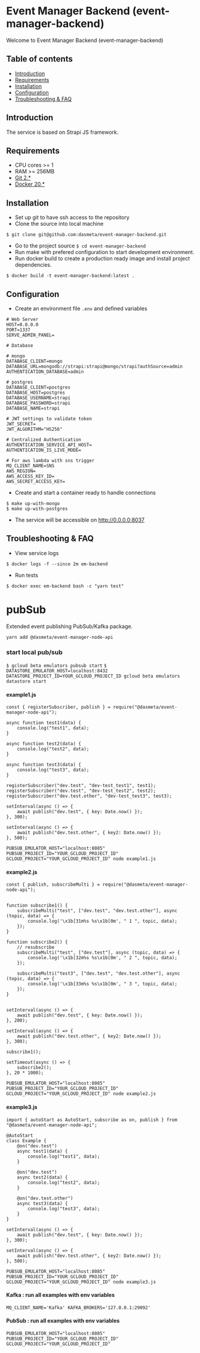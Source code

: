 # Event Manager Backend (event-manager-backend)
Welcome to Event Manager Backend (event-manager-backend)

## Table of contents
 * [Introduction](#introduction)
 * [Requirements](#requirements)
 * [Installation](#installation)
 * [Configuration](#configuration)
 * [Troubleshooting & FAQ](#troubleshooting-faq)

## Introduction
The service is based on Strapi JS framework.

## Requirements
- CPU cores >= 1
- RAM >= 256MB
- [Git 2.*](https://git-scm.com/book/en/v2/Getting-Started-Installing-Git)
- [Docker 20.*](https://docs.docker.com/engine/install/)
  
## Installation
- Set up git to have ssh access to the repository
- Clone the source into local machine
```shell
$ git clone git@github.com:dasmeta/event-manager-backend.git
```
- Go to the project source `$ cd event-manager-backend`
- Run make with prefered configuration to start development environment.
- Run docker build to create a production ready image and install project dependencies.
```shell
$ docker build -t event-manager-backend:latest .
```

## Configuration
- Create an environment file `.env` and defined variables
```text
# Web Server
HOST=0.0.0.0
PORT=1337
SERVE_ADMIN_PANEL=

# Database

# mongo
DATABASE_CLIENT=mongo
DATABASE_URL=mongodb://strapi:strapi@mongo/strapi?authSource=admin
AUTHENTICATION_DATABASE=admin

# postgres
DATABASE_CLIENT=postgres
DATABASE_HOST=postgres
DATABASE_USERNAME=strapi
DATABASE_PASSWORD=strapi
DATABASE_NAME=strapi

# JWT settings to validate token
JWT_SECRET=
JWT_ALGORITHM="HS256"

# Centralized Authentication
AUTHENTICATION_SERVICE_API_HOST=
AUTHENTICATION_IS_LIVE_MODE=

# For aws lambda with sns trigger
MQ_CLIENT_NAME=SNS
AWS_REGION=
AWS_ACCESS_KEY_ID=
AWS_SECRET_ACCESS_KEY=
```
- Create and start a container ready to handle connections
```shell
$ make up-with-mongo 
$ make up-with-postgres
```
- The service will be accessible on http://0.0.0.0:8037

## Troubleshooting & FAQ
- View service logs
```shell
$ docker logs -f --since 2m em-backend
```
- Run tests
```shell
$ docker exec em-backend bash -c "yarn test"
```

# pubSub

Extended event publishing PubSub/Kafka package.

`yarn add @dasmeta/event-manager-node-api`

### start local pub/sub

`$ gcloud beta emulators pubsub start`
`$ DATASTORE_EMULATOR_HOST=localhost:8432 DATASTORE_PROJECT_ID=YOUR_GCLOUD_PROJECT_ID gcloud beta emulators datastore start`



#### example1.js
```
const { registerSubscriber, publish } = require("@dasmeta/event-manager-node-api");

async function test1(data) {
    console.log("test1", data);
}

async function test2(data) {
    console.log("test2", data);
}

async function test3(data) {
    console.log("test3", data);
}

registerSubscriber("dev.test", "dev-test_test1", test1);
registerSubscriber("dev.test", "dev-test_test2", test2);
registerSubscriber("dev.test.other", "dev-test_test3", test3);

setInterval(async () => {
    await publish("dev.test", { key: Date.now() });
}, 300);

setInterval(async () => {
    await publish("dev.test.other", { key2: Date.now() });
}, 500);

```

`PUBSUB_EMULATOR_HOST="localhost:8085" PUBSUB_PROJECT_ID="YOUR_GCLOUD_PROJECT_ID" GCLOUD_PROJECT="YOUR_GCLOUD_PROJECT_ID" node example1.js`

#### example2.js
```
const { publish, subscribeMulti } = require("@dasmeta/event-manager-node-api");


function subscribe1() {
    subscribeMulti("test", ["dev.test", "dev.test.other"], async (topic, data) => {
        console.log('\x1b[31m%s %s\x1b[0m', " 1 ", topic, data);
    });
}

function subscribe2() {
    // resubscribe
    subscribeMulti("test", ["dev.test"], async (topic, data) => {
        console.log('\x1b[32m%s %s\x1b[0m', " 2 ", topic, data);
    });

    subscribeMulti("test3", ["dev.test", "dev.test.other"], async (topic, data) => {
        console.log('\x1b[33m%s %s\x1b[0m', " 3 ", topic, data);
    });
}


setInterval(async () => {
    await publish("dev.test", { key: Date.now() });
}, 200);

setInterval(async () => {
    await publish("dev.test.other", { key2: Date.now() });
}, 300);

subscribe1();

setTimeout(async () => {
    subscribe2();
}, 20 * 1000);

```

`PUBSUB_EMULATOR_HOST="localhost:8085" PUBSUB_PROJECT_ID="YOUR_GCLOUD_PROJECT_ID" GCLOUD_PROJECT="YOUR_GCLOUD_PROJECT_ID" node example2.js`

#### example3.js
```
import { autoStart as AutoStart, subscribe as on, publish } from "@dasmeta/event-manager-node-api";

@AutoStart
class Example {
    @on("dev.test")
    async test1(data) {
        console.log("test1", data);
    }

    @on("dev.test")
    async test2(data) {
        console.log("test2", data);
    }

    @on("dev.test.other")
    async test3(data) {
        console.log("test3", data);
    }
}

setInterval(async () => {
    await publish("dev.test", { key: Date.now() });
}, 300);

setInterval(async () => {
    await publish("dev.test.other", { key2: Date.now() });
}, 500);

```

`PUBSUB_EMULATOR_HOST="localhost:8085" PUBSUB_PROJECT_ID="YOUR_GCLOUD_PROJECT_ID" GCLOUD_PROJECT="YOUR_GCLOUD_PROJECT_ID" node example3.js`

#### Kafka : run all examples with env variables
`MQ_CLIENT_NAME='Kafka' KAFKA_BROKERS='127.0.0.1:29092'`

#### PubSub : run all examples with env variables
`PUBSUB_EMULATOR_HOST="localhost:8085" PUBSUB_PROJECT_ID="YOUR_GCLOUD_PROJECT_ID" GCLOUD_PROJECT="YOUR_GCLOUD_PROJECT_ID"`
